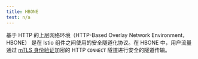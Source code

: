 ```yaml
---
title: HBONE
test: n/a
---
```


基于 HTTP 的上层网络环境（HTTP-Based Overlay Network Environment，HBONE）
是在 Istio 组件之间使用的安全隧道化协议。在 HBONE 中，用户流量通过
[mTLS 身份验证](/zh/docs/reference/glossary/#mutual-tls-authentication)加密的
HTTP `CONNECT` 隧道进行安全的隧道传输。
